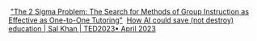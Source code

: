 
 ["The 2 Sigma Problem: The Search for Methods of Group Instruction as Effective as One-to-One Tutoring"](http://web.mit.edu/5.95/readings/bloom-two-sigma.pdf)
 [How AI could save (not destroy) education | Sal Khan | TED2023• April 2023](https://www.ted.com/talks/sal_khan_how_ai_could_save_not_destroy_education/transcript?subtitle=en)
